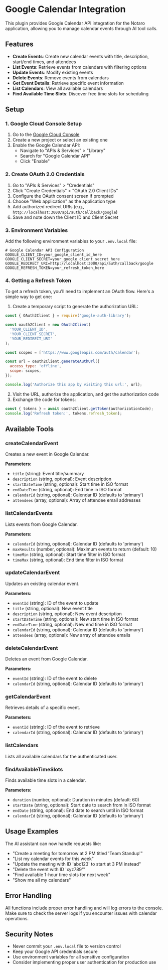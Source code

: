 # Google Calendar Integration

This plugin provides Google Calendar API integration for the Notaro application, allowing you to manage calendar events through AI tool calls.

## Features

- **Create Events**: Create new calendar events with title, description, start/end times, and attendees
- **List Events**: Retrieve events from calendars with filtering options
- **Update Events**: Modify existing events
- **Delete Events**: Remove events from calendars
- **Get Event Details**: Retrieve specific event information
- **List Calendars**: View all available calendars
- **Find Available Time Slots**: Discover free time slots for scheduling

## Setup

### 1. Google Cloud Console Setup

1. Go to the [Google Cloud Console](https://console.cloud.google.com/)
2. Create a new project or select an existing one
3. Enable the Google Calendar API:
   - Navigate to "APIs & Services" > "Library"
   - Search for "Google Calendar API"
   - Click "Enable"

### 2. Create OAuth 2.0 Credentials

1. Go to "APIs & Services" > "Credentials"
2. Click "Create Credentials" > "OAuth 2.0 Client IDs"
3. Configure the OAuth consent screen if prompted
4. Choose "Web application" as the application type
5. Add authorized redirect URIs (e.g., `http://localhost:3000/api/auth/callback/google`)
6. Save and note down the Client ID and Client Secret

### 3. Environment Variables

Add the following environment variables to your `.env.local` file:

```env
# Google Calendar API Configuration
GOOGLE_CLIENT_ID=your_google_client_id_here
GOOGLE_CLIENT_SECRET=your_google_client_secret_here
GOOGLE_REDIRECT_URI=http://localhost:3000/api/auth/callback/google
GOOGLE_REFRESH_TOKEN=your_refresh_token_here
```

### 4. Getting a Refresh Token

To get a refresh token, you'll need to implement an OAuth flow. Here's a simple way to get one:

1. Create a temporary script to generate the authorization URL:

```javascript
const { OAuth2Client } = require('google-auth-library');

const oauth2Client = new OAuth2Client(
  'YOUR_CLIENT_ID',
  'YOUR_CLIENT_SECRET',
  'YOUR_REDIRECT_URI'
);

const scopes = ['https://www.googleapis.com/auth/calendar'];

const url = oauth2Client.generateAuthUrl({
  access_type: 'offline',
  scope: scopes,
});

console.log('Authorize this app by visiting this url:', url);
```

2. Visit the URL, authorize the application, and get the authorization code
3. Exchange the code for tokens:

```javascript
const { tokens } = await oauth2Client.getToken(authorizationCode);
console.log('Refresh token:', tokens.refresh_token);
```

## Available Tools

### createCalendarEvent
Creates a new event in Google Calendar.

**Parameters:**
- `title` (string): Event title/summary
- `description` (string, optional): Event description
- `startDateTime` (string, optional): Start time in ISO format
- `endDateTime` (string, optional): End time in ISO format
- `calendarId` (string, optional): Calendar ID (defaults to 'primary')
- `attendees` (array, optional): Array of attendee email addresses

### listCalendarEvents
Lists events from Google Calendar.

**Parameters:**
- `calendarId` (string, optional): Calendar ID (defaults to 'primary')
- `maxResults` (number, optional): Maximum events to return (default: 10)
- `timeMin` (string, optional): Start time filter in ISO format
- `timeMax` (string, optional): End time filter in ISO format

### updateCalendarEvent
Updates an existing calendar event.

**Parameters:**
- `eventId` (string): ID of the event to update
- `title` (string, optional): New event title
- `description` (string, optional): New event description
- `startDateTime` (string, optional): New start time in ISO format
- `endDateTime` (string, optional): New end time in ISO format
- `calendarId` (string, optional): Calendar ID (defaults to 'primary')
- `attendees` (array, optional): New array of attendee emails

### deleteCalendarEvent
Deletes an event from Google Calendar.

**Parameters:**
- `eventId` (string): ID of the event to delete
- `calendarId` (string, optional): Calendar ID (defaults to 'primary')

### getCalendarEvent
Retrieves details of a specific event.

**Parameters:**
- `eventId` (string): ID of the event to retrieve
- `calendarId` (string, optional): Calendar ID (defaults to 'primary')

### listCalendars
Lists all available calendars for the authenticated user.

### findAvailableTimeSlots
Finds available time slots in a calendar.

**Parameters:**
- `duration` (number, optional): Duration in minutes (default: 60)
- `startDate` (string, optional): Start date to search from in ISO format
- `endDate` (string, optional): End date to search until in ISO format
- `calendarId` (string, optional): Calendar ID (defaults to 'primary')

## Usage Examples

The AI assistant can now handle requests like:

- "Create a meeting for tomorrow at 2 PM titled 'Team Standup'"
- "List my calendar events for this week"
- "Update the meeting with ID 'abc123' to start at 3 PM instead"
- "Delete the event with ID 'xyz789'"
- "Find available 1-hour time slots for next week"
- "Show me all my calendars"

## Error Handling

All functions include proper error handling and will log errors to the console. Make sure to check the server logs if you encounter issues with calendar operations.

## Security Notes

- Never commit your `.env.local` file to version control
- Keep your Google API credentials secure
- Use environment variables for all sensitive configuration
- Consider implementing proper user authentication for production use
